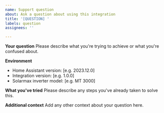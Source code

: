 ```yaml
---
name: Support question
about: Ask a question about using this integration
title: '[QUESTION] '
labels: question
assignees: ''

---
```


**Your question**
Please describe what you're trying to achieve or what you're confused about.

**Environment**
- Home Assistant version: [e.g. 2023.12.0]
- Integration version: [e.g. 1.0.0]
- Solarmax inverter model: [e.g. MT 3000]

**What you've tried**
Please describe any steps you've already taken to solve this.

**Additional context**
Add any other context about your question here.
